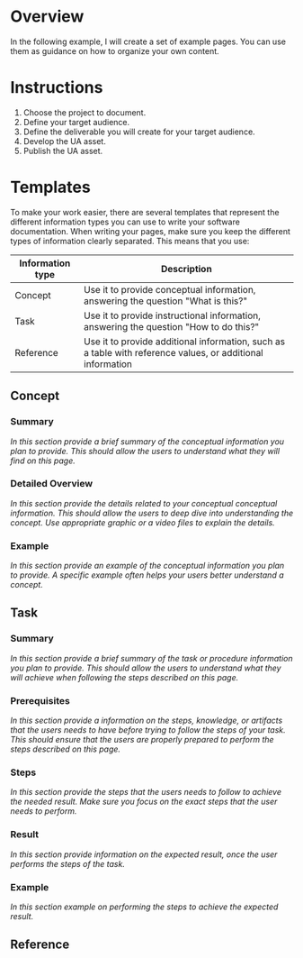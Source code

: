 # Overview
In the following example, I will create a set of example pages. You can use them as guidance on how to organize your own content.
# Instructions
1. Choose the project to document.
2. Define your target audience.
3. Define the deliverable you will create for your target audience.
4. Develop the UA asset.
5. Publish the UA asset.
# Templates
To make your work easier, there are several templates that represent the different information types you can use to write your software documentation.
When writing your pages, make sure you keep the different types of information clearly separated. This means that you use:

| Information type | Description |
 --- | ---
| Concept | Use it to provide conceptual information, answering the question "What is this?" |
| Task | Use it to provide instructional information, answering the question "How to do this?" |
| Reference | Use it to provide additional information, such as a table with reference values, or additional information |
## Concept
### Summary
_In this section provide a brief summary of the conceptual information you plan to provide. This should allow the users to understand what they will find on this page._
### Detailed Overview
_In this section provide the details related to your conceptual conceptual information. This should allow the users to deep dive into understanding the concept. Use appropriate graphic or a video files to explain the details._
### Example
_In this section provide an example of the conceptual information you plan to provide. A specific example often helps your users better understand a concept._


## Task
### Summary
_In this section provide a brief summary of the task or procedure information you plan to provide. This should allow the users to understand what they will achieve when following the steps described on this page._
### Prerequisites
_In this section provide a information on the steps, knowledge, or artifacts that the users needs to have before trying to follow the steps of your task. This should ensure that the users are properly prepared to perform the steps described on this page._
### Steps
_In this section provide the steps that the users needs to follow to achieve the needed result. Make sure you focus on the exact steps that the user needs to perform._
### Result
_In this section provide information on the expected result, once the user performs the steps of the task._
### Example
_In this section example on performing the steps to achieve the expected result._

## Reference
